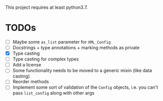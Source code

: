 This project requires at least python3.7.

# TODOs

- [ ] Maybe some `as_list` parameter for `XML_Config`
- [ ] Docstrings + type annotations + marking methods as private
- [x] Type casting
- [ ] Type casting for complex types
- [ ] Add a license
- [ ] Some functionality needs to be moved to a generic mixin (like data casting)
- [ ] Reorder methods
- [ ] Implement some sort of validation of the `Config` objects, i.e. you can't pass `list_config` along with other args
